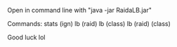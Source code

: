 Open in command line with "java -jar RaidaLB.jar"

Commands:
stats (ign)
lb (raid)
lb (class)
lb (raid) (class)

Good luck lol
